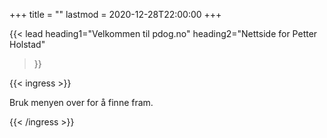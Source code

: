 +++
title = ""
lastmod = 2020-12-28T22:00:00
+++

<!-- markdownlint-disable MD033 -->

{{< lead
  heading1="Velkommen til pdog.no"
  heading2="Nettside for Petter Holstad"
  >}}

{{< ingress >}}

Bruk menyen over for å finne fram.

{{< /ingress >}}